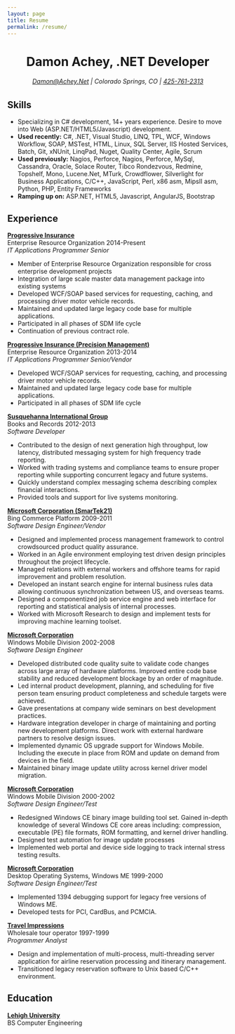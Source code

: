 ```yaml
---
layout: page
title: Resume
permalink: /resume/
---
```


# <center>Damon Achey, .NET Developer</center>

###### <center><a href="mailto:Damon@Achey.Net?subject=So I saw your resume..." target="_blank">Damon@Achey.Net</a> | Colorado Springs, CO | <a href="tel:4257612313" target="_blank">425-761-2313</a></center>

## Skills

- Specializing in C# development, 14+ years experience. Desire to move into Web (ASP.NET/HTML5/Javascript) development.
- **Used recently:** C#, .NET, Visual Studio, LINQ, TPL, WCF, Windows Workflow, SOAP, MSTest, HTML, Linux, SQL Server, IIS Hosted Services, Batch, Git, xNUnit, LinqPad, Nuget, Quality Center, Agile, Scrum
- **Used previously:** Nagios, Perforce, Nagios, Perforce, MySql, Cassandra, Oracle, Solace Router, Tibco Rondezvous, Redmine, Topshelf, Mono, Lucene.Net, MTurk, Crowdflower, Silverlight for Business Applications, C/C++, JavaScript, Perl, x86 asm, MipsII asm, Python, PHP, Entity Frameworks
- **Ramping up on:** ASP.NET, HTML5, Javascript, AngularJS, Bootstrap

## Experience

**<a href="http://www.progressive.com/" target="_blank">Progressive Insurance</a>**  
Enterprise Resource Organization 2014-Present  
*IT Applications Programmer Senior*  

- Member of Enterprise Resource Organization responsible for cross enterprise development projects
- Integration of large scale master data management package into existing systems
- Developed WCF/SOAP based services for requesting, caching, and processing driver motor vehicle records.
- Maintained and updated large legacy code base for multiple applications.
- Participated in all phases of SDM life cycle
- Continuation of previous contract role.

**<a href="http://www.progressive.com/" target="_blank">Progressive Insurance (Precision Management)</a>**  
Enterprise Resource Organization 2013-2014  
*IT Applications Programmer Senior/Vendor*  

- Developed WCF/SOAP services for requesting, caching, and processing driver motor vehicle records.
- Maintained and updated large legacy code base for multiple applications.
- Participated in all phases of SDM life cycle

**<a href="http://sig.com/" target="_blank">Susquehanna International Group</a>**  
Books and Records 2012-2013  
*Software Developer*  

- Contributed to the design of next generation high throughput, low latency, distributed  messaging system for high frequency trade reporting.
- Worked with trading systems and compliance teams to ensure proper reporting while supporting concurrent legacy and future systems.
- Quickly understand complex messaging schema describing complex financial interactions.
- Provided tools and support for live systems monitoring.

**<a href="http://microsoft.com" target="_blank">Microsoft Corporation (SmarTek21)</a>**  
Bing Commerce Platform 2009-2011  
*Software Design Engineer/Vendor*  

- Designed and implemented process management framework to control crowdsourced product quality assurance.
- Worked in an Agile environment employing test driven design principles throughout the project lifecycle.
- Managed relations with external workers and offshore teams for rapid improvement and problem resolution.
- Developed an instant search engine for internal business rules data allowing continuous synchronization between US, and overseas teams.
- Designed a componentized job service engine and web interface for reporting and statistical analysis of internal processes.
- Worked with Microsoft Research to design and implement tests for improving machine learning toolset.

**<a href="http://microsoft.com" target="_blank">Microsoft Corporation</a>**  
Windows Mobile Division 2002-2008  
*Software Design Engineer*  

- Developed distributed code quality suite to validate code changes across large array of hardware platforms. Improved entire code base stability and reduced development blockage by an order of magnitude.
- Led internal product development, planning, and scheduling for five person team ensuring product completeness and schedule targets were achieved.
- Gave presentations at company wide seminars on best development practices.
- Hardware integration developer in charge of maintaining and porting new development platforms. Direct work with external hardware partners to resolve design issues.
- Implemented dynamic OS upgrade support for Windows Mobile. Including the execute in place from ROM and update on demand from devices in the field.
- Maintained binary image update utility across kernel driver model migration.

**<a href="http://microsoft.com" target="_blank">Microsoft Corporation</a>**  
Windows Mobile Division 2000-2002  
*Software Design Engineer/Test*  

- Redesigned Windows CE binary image building tool set. Gained in-depth knowledge of several Windows CE core areas including: compression, executable (PE) file formats, ROM formatting, and kernel driver handling.
- Designed test automation for image update processes
- Implemented web portal and device side logging to track internal stress testing results.

**<a href="http://microsoft.com" target="_blank">Microsoft Corporation</a>**  
Desktop Operating Systems, Windows ME 1999-2000  
*Software Design Engineer/Test*  

- Implemented 1394 debugging support for legacy free versions of Windows ME.
- Developed tests for PCI, CardBus, and PCMCIA.

**<a href="http://www.travimp.com/" target="_blank">Travel Impressions</a>**  
Wholesale tour operator 1997-1999  
*Programmer Analyst*  

- Design and implementation of multi-process, multi-threading server application for airline reservation processing and itinerary management.
- Transitioned legacy reservation software to Unix based C/C++ environment.

## Education

**<a href="http://lehigh.edu/" target="_blank">Lehigh University</a>**  
BS Computer Engineering  
